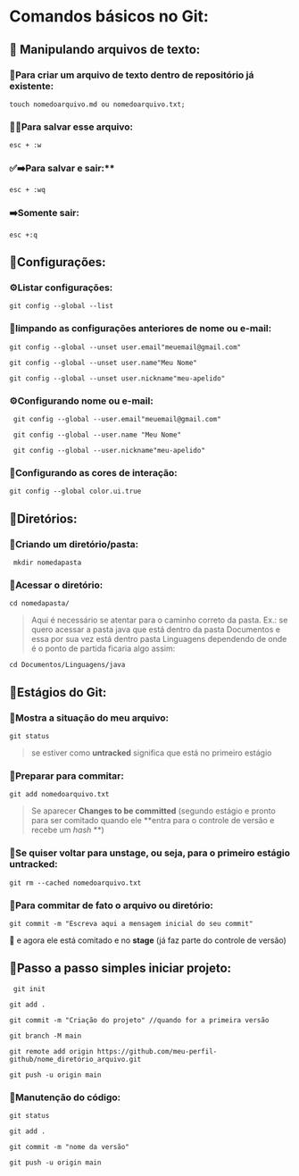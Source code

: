 # Comandos básicos no Git:

 ## 📍 Manipulando arquivos de texto:

### 📄Para criar um arquivo de texto dentro de repositório já existente:

```
touch nomedoarquivo.md ou nomedoarquivo.txt;
```

### 📄✅Para salvar esse arquivo:
```
esc + :w
```
### ✅➡️Para salvar e sair:**
```
esc + :wq
```
### ➡️Somente sair:

```
esc +:q
```


## 📍Configurações:

### ⚙️Listar configurações:

```
git config --global --list
```

### 🧼limpando as configurações anteriores de nome ou e-mail:

```
git config --global --unset user.email"meuemail@gmail.com"
```

``` 
git config --global --unset user.name"Meu Nome"
```
```
git config --global --unset user.nickname"meu-apelido"
```

 ### ⚙️Configurando nome ou e-mail:
 
```
 git config --global --user.email"meuemail@gmail.com"
```

```
 git config --global --user.name "Meu Nome"
```

```
 git config --global --user.nickname"meu-apelido"
```

### 🎨Configurando as cores de interação:

```
git config --global color.ui.true
```

## 📍Diretórios:

### 📁Criando um diretório/pasta:

```
 mkdir nomedapasta
```

### 📁Acessar o diretório:
```
cd nomedapasta/ 
```
> Aqui é necessário se atentar para o caminho correto da pasta.
> Ex.: se quero acessar a pasta java que está dentro da pasta Documentos e essa por sua vez está dentro pasta Linguagens dependendo de onde é o ponto de partida ficaria algo assim:

```
cd Documentos/Linguagens/java
```

## 📍Estágios do Git:

### 🚦Mostra a situação do meu arquivo:

```
git status 
```

>se estiver como **untracked** significa que está no primeiro estágio

### 🚦Preparar para commitar:

```
git add nomedoarquivo.txt
```

> Se aparecer  **Changes to be committed** (segundo estágio e pronto para ser comitado quando ele **entra para o controle de versão e recebe um *hash* **)

### 🚦Se quiser voltar para unstage, ou seja, para o primeiro estágio untracked:

```
git rm --cached nomedoarquivo.txt
```

### 🚦Para commitar de fato o arquivo ou diretório:
```
git commit -m "Escreva aqui a mensagem inicial do seu commit"
```

💫 e agora ele está comitado e no **stage** (já faz parte do controle de versão)


## 📍Passo a passo simples iniciar projeto:

```
 git init
 ```
 ```
 git add .
 ```
 ```
 git commit -m "Criação do projeto" //quando for a primeira versão
 ```
 ```
 git branch -M main
 ```
 ```
 git remote add origin https://github.com/meu-perfil-github/nome_diretório_arquivo.git 
 ```
 ```
 git push -u origin main
 ```

### 🔧Manutenção do código:

```
git status
```
```
git add .
```
```
git commit -m "nome da versão"
```
```
git push -u origin main
```

